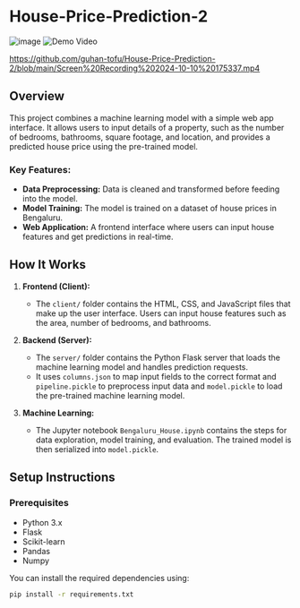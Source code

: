 # House-Price-Prediction-2
![image](https://github.com/user-attachments/assets/401459c3-9dd4-48e7-a3a5-417263e61691)
![Demo Video](https://s6.ezgif.com/tmp/ezgif-6-c3908c1971.gif)


https://github.com/guhan-tofu/House-Price-Prediction-2/blob/main/Screen%20Recording%202024-10-10%20175337.mp4

## Overview

This project combines a machine learning model with a simple web app interface. It allows users to input details of a property, such as the number of bedrooms, bathrooms, square footage, and location, and provides a predicted house price using the pre-trained model.

### Key Features:
- **Data Preprocessing:** Data is cleaned and transformed before feeding into the model.
- **Model Training:** The model is trained on a dataset of house prices in Bengaluru.
- **Web Application:** A frontend interface where users can input house features and get predictions in real-time.

## How It Works

1. **Frontend (Client):** 
   - The `client/` folder contains the HTML, CSS, and JavaScript files that make up the user interface. Users can input house features such as the area, number of bedrooms, and bathrooms.
   
2. **Backend (Server):**
   - The `server/` folder contains the Python Flask server that loads the machine learning model and handles prediction requests. 
   - It uses `columns.json` to map input fields to the correct format and `pipeline.pickle` to preprocess input data and `model.pickle` to load the pre-trained machine learning model.

3. **Machine Learning:**
   - The Jupyter notebook `Bengaluru_House.ipynb` contains the steps for data exploration, model training, and evaluation. The trained model is then serialized into `model.pickle`.

## Setup Instructions

### Prerequisites

- Python 3.x
- Flask
- Scikit-learn
- Pandas
- Numpy

You can install the required dependencies using:

```bash
pip install -r requirements.txt





